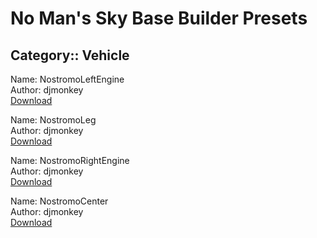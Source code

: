 # No Man's Sky Base Builder Presets  

## Category:: Vehicle

Name: NostromoLeftEngine  
Author: djmonkey  
[Download](https://raw.githubusercontent.com/charliebanks/nms-base-builder-presets/master/Vehicle/djmonkey_NostromoLeftEngine.json)  

Name: NostromoLeg  
Author: djmonkey  
[Download](https://raw.githubusercontent.com/charliebanks/nms-base-builder-presets/master/Vehicle/djmonkey_NostromoLeg.json)  

Name: NostromoRightEngine  
Author: djmonkey  
[Download](https://raw.githubusercontent.com/charliebanks/nms-base-builder-presets/master/Vehicle/djmonkey_NostromoRightEngine.json)  

Name: NostromoCenter  
Author: djmonkey  
[Download](https://raw.githubusercontent.com/charliebanks/nms-base-builder-presets/master/Vehicle/djmonkey_NostromoCenter.json)  

